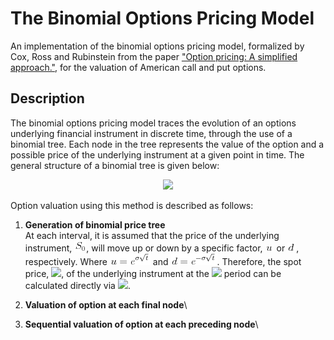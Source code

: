 # The Binomial Options Pricing Model

An implementation of the binomial options pricing model, formalized by Cox, Ross and Rubinstein from the paper ["Option pricing: A simplified approach."](https://citeseerx.ist.psu.edu/viewdoc/download;jsessionid=99A50E0DAC1766A693E68CB029ADAE07?doi=10.1.1.379.7582&rep=rep1&type=pdf), for the valuation of American call and put options.

## Description

The binomial options pricing model traces the evolution of an options underlying financial instrument in discrete time, through the use of a binomial tree. Each node in the tree represents the value of the option and a possible price of the underlying instrument at a given point in time. The general structure of a binomial tree is given below:

<p align="center"><img src="https://www.goddardconsulting.ca/image-files/binomial_MultiStepLattice.gif"></p>

Option valuation using this method is described as follows:

1. **Generation of binomial price tree**\
At each interval, it is assumed that the price of the underlying instrument, ![](images/s0.png), will move up or down by a specific factor, ![](images/u.png) or ![](images/d.png), respectively. Where ![](images/uequals.png) and ![](images/dequals.png). Therefore, the spot price, ![](images/sn), of the underlying instrument at the ![](images/nth) period can be calculated directly via ![](images/snequals).


2. **Valuation of option at each final node**\


3. **Sequential valuation of option at each preceding node**\

